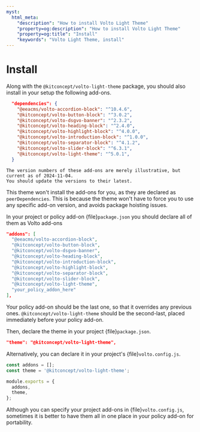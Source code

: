 ```yaml
---
myst:
  html_meta:
    "description": "How to install Volto Light Theme"
    "property=og:description": "How to install Volto Light Theme"
    "property=og:title": "Install"
    "keywords": "Volto Light Theme, install"
---
```


# Install

Along with the `@kitconcept/volto-light-theme` package, you should also install in your setup the following add-ons.

```json
  "dependencies": {
    "@eeacms/volto-accordion-block": "^10.4.6",
    "@kitconcept/volto-button-block": "^3.0.2",
    "@kitconcept/volto-dsgvo-banner": "^2.3.2",
    "@kitconcept/volto-heading-block": "^2.4.0",
    "@kitconcept/volto-highlight-block": "^4.0.0",
    "@kitconcept/volto-introduction-block": "^1.0.0",
    "@kitconcept/volto-separator-block": "^4.1.2",
    "@kitconcept/volto-slider-block": "^6.3.1",
    "@kitconcept/volto-light-theme": "^5.0.1",
  }
```

```{note}
The version numbers of these add-ons are merely illustrative, but current as of 2024-11-04.
You should update the versions to their latest.
```

This theme won't install the add-ons for you, as they are declared as `peerDependencies`.
This is because the theme won't have to force you to use any specific add-on version, and avoids package hoisting issues.

In your project or policy add-on {file}`package.json` you should declare all of them as Volto add-ons

```json
"addons": [
  "@eeacms/volto-accordion-block",
  "@kitconcept/volto-button-block",
  "@kitconcept/volto-dsgvo-banner",
  "@kitconcept/volto-heading-block",
  "@kitconcept/volto-introduction-block",
  "@kitconcept/volto-highlight-block",
  "@kitconcept/volto-separator-block",
  "@kitconcept/volto-slider-block",
  "@kitconcept/volto-light-theme",
  "your_policy_addon_here"
],
```

Your policy add-on should be the last one, so that it overrides any previous ones.
`@kitconcept/volto-light-theme` should be the second-last, placed immediately before your policy add-on.

Then, declare the theme in your project {file}`package.json`.

```json
"theme": "@kitconcept/volto-light-theme",
```

Alternatively, you can declare it in your project's {file}`volto.config.js`.

```js
const addons = [];
const theme = '@kitconcept/volto-light-theme';

module.exports = {
  addons,
  theme,
};
```

Although you can specify your project add-ons in {file}`volto.config.js`, sometimes it is better to have them all in one place in your policy add-on for portability.
